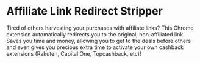 # Affiliate Link Redirect Stripper
Tired of others harvesting your purchases with affiliate links? This Chrome extension automatically redirects you to the original, non-affiliated link. Saves you time and money, allowing you to get to the deals before others and even gives you precious extra time to activate your own cashback extensions (Rakuten, Capital One, Topcashback, etc)!
